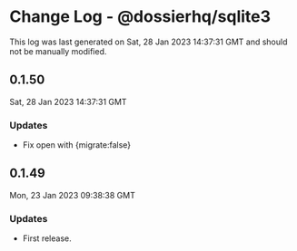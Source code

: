 # Change Log - @dossierhq/sqlite3

This log was last generated on Sat, 28 Jan 2023 14:37:31 GMT and should not be manually modified.

## 0.1.50
Sat, 28 Jan 2023 14:37:31 GMT

### Updates

- Fix open with {migrate:false}

## 0.1.49
Mon, 23 Jan 2023 09:38:38 GMT

### Updates

- First release.

